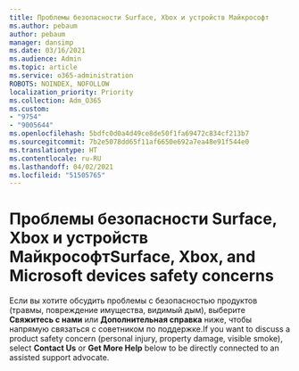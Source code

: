 ```yaml
---
title: Проблемы безопасности Surface, Xbox и устройств Майкрософт
ms.author: pebaum
author: pebaum
manager: dansimp
ms.date: 03/16/2021
ms.audience: Admin
ms.topic: article
ms.service: o365-administration
ROBOTS: NOINDEX, NOFOLLOW
localization_priority: Priority
ms.collection: Adm_O365
ms.custom:
- "9754"
- "9005644"
ms.openlocfilehash: 5bdfc0d0a4d49ce8de50f1fa69472c834cf213b7
ms.sourcegitcommit: 7b2e5078dd65f11af6650e692a7ea48e91f544e0
ms.translationtype: HT
ms.contentlocale: ru-RU
ms.lasthandoff: 04/02/2021
ms.locfileid: "51505765"
---
```

# <a name="surface-xbox-and-microsoft-devices-safety-concerns"></a><span data-ttu-id="3237a-102">Проблемы безопасности Surface, Xbox и устройств Майкрософт</span><span class="sxs-lookup"><span data-stu-id="3237a-102">Surface, Xbox, and Microsoft devices safety concerns</span></span>

<span data-ttu-id="3237a-103">Если вы хотите обсудить проблемы с безопасностью продуктов (травмы, повреждение имущества, видимый дым), выберите **Свяжитесь с нами** или **Дополнительная справка** ниже, чтобы напрямую связаться с советником по поддержке.</span><span class="sxs-lookup"><span data-stu-id="3237a-103">If you want to discuss a product safety concern (personal injury, property damage, visible smoke), select **Contact Us** or **Get More Help** below to be directly connected to an assisted support advocate.</span></span>